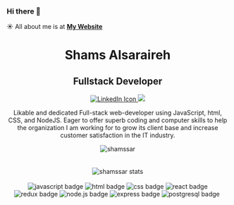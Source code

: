 ### Hi there 👋

:sunny: All about me is at **[My Website](https://peaceful-maamoul-332851.netlify.app/)**

<div align="center">
  <h1> Shams Alsaraireh </h1>
  <h2> Fullstack Developer </h2>
   <a href=https://www.linkedin.com/in/shams-alsaraireh/>
     <img src="https://img.shields.io/badge/LinkedIn-0077B5?style=for-the-badge&logo=linkedin&logoColor=white" alt="LinkedIn Icon">
  </a>
  <a href="https://github.com/shamssar">
    <img src="https://img.shields.io/badge/GitHub-100000?style=for-the-badge&logo=github&logoColor=white"/>
  </a>
  <p>Likable and dedicated Full-stack web-developer using JavaScript, html, CSS, and NodeJS. Eager to offer superb coding and computer skills to help the organization I am working for to grow its client base and increase customer satisfaction in the IT industry.</p>
</div>

<div align="center">
  <img src="https://github-readme-stats.vercel.app/api?username=shamssar&show_icons=true&theme=monokai" alt="shamssar" />
</div>
  
<div align="center" >
  <br/>
  <a  href="https://github.com/shamssar">
  </a>
</div> 

<div align="center">
  <br/>
  <img src="https://github-readme-stats.vercel.app/api/top-langs/?username=shamssar&layout=compact&theme=monokai" alt="shamssar stats" />
</div>
<br/>

<div align="center">
 <img src="https://img.shields.io/badge/JavaScript-323330?style=for-the-badge&logo=javascript&logoColor=F7DF1E" alt="javascript badge"/>
 <img src="https://img.shields.io/badge/HTML5-E34F26?style=for-the-badge&logo=html5&logoColor=white" alt="html badge"/>
 <img src="https://img.shields.io/badge/CSS3-1572B6?style=for-the-badge&logo=css3&logoColor=white" alt="css badge"/>
 <img src="https://img.shields.io/badge/React-20232A?style=for-the-badge&logo=react&logoColor=61DAFB" alt="react badge"/>
 <img src="https://img.shields.io/badge/Redux-593D88?style=for-the-badge&logo=redux&logoColor=white" alt="redux badge"/>
 <img src="https://img.shields.io/badge/Node.js-339933?style=for-the-badge&logo=nodedotjs&logoColor=white" alt="node.js badge"/>
 <img src="https://img.shields.io/badge/Express.js-000000?style=for-the-badge&logo=express&logoColor=white" alt="express badge"/>
 <img src="https://img.shields.io/badge/PostgreSQL-316192?style=for-the-badge&logo=postgresql&logoColor=white" alt="postgresql badge"/>
 <img src="" alt=""/>
</div>

<div align="center">
  
</div>
